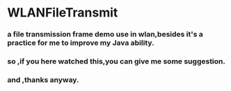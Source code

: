 # WLANFileTransmit
### a file transmission frame demo use in wlan,besides it's a practice for me to improve my Java ability.
### so ,if you here watched this,you can give me some suggestion.
### and ,thanks anyway.